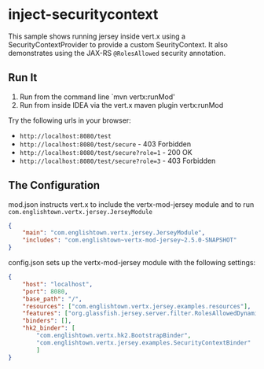# inject-securitycontext

This sample shows running jersey inside vert.x using a SecurityContextProvider to provide a custom SeurityContext.
It also demonstrates using the JAX-RS `@RolesAllowed` security annotation.

## Run It

1. Run from the command line `mvn vertx:runMod'
2. Run from inside IDEA via the vert.x maven plugin vertx:runMod


Try the following urls in your browser:
* `http://localhost:8080/test`
* `http://localhost:8080/test/secure` - 403 Forbidden
* `http://localhost:8080/test/secure?role=1` - 200 OK
* `http://localhost:8080/test/secure?role=3` - 403 Forbidden


## The Configuration

mod.json instructs vert.x to include the vertx-mod-jersey module and to run `com.englishtown.vertx.jersey.JerseyModule`
```json
{
    "main": "com.englishtown.vertx.jersey.JerseyModule",
    "includes": "com.englishtown~vertx-mod-jersey~2.5.0-SNAPSHOT"
}
```

config.json sets up the vertx-mod-jersey module with the following settings:
```json
{
    "host": "localhost",
    "port": 8080,
    "base_path": "/",
    "resources": ["com.englishtown.vertx.jersey.examples.resources"],
    "features": ["org.glassfish.jersey.server.filter.RolesAllowedDynamicFeature"],
    "binders": [],
    "hk2_binder": [
        "com.englishtown.vertx.hk2.BootstrapBinder",
        "com.englishtown.vertx.jersey.examples.SecurityContextBinder"
        ]
}
```
